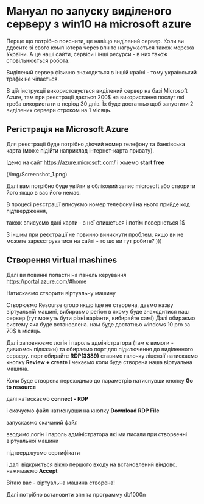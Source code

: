 # Мануал по запуску виділеного серверу з win10 на microsoft azure

Перще що потрібно пояснити, це навіщо виділений сервер. Коли ви ддосите зі свого комп'ютера 
через впн то нагружається також мережа України. А це наші сайти, сервіси і інші ресурси - в них також сповільнюється робота.

Виділений сервер фізично знаходиться в іншій країні - тому український трафік не чіпається.

В цій інструкції використовується виділений сервер на базі Microsoft Azure, там при реєстрації дається 200$ на використання послуг які треба використати в період 30 днів. 
Їх буде достатньо щоб запустити 2 виділених сервери строком на 1 місяць.

## Регістрація на Microsoft Azure

Для реєстрації буде потрібно діючий номер телефону та банківська карта (може підійти наприклад інтернет-карта привату).

Ідемо на сайт https://azure.microsoft.com/ і жмемо **start free**

(/img/Screenshot_1.png)

Далі вам потрібно буде увійти в обліковий запис microsoft або створити його якщо в вас його немає. 

В процесі реєстрації вписуємо номер телефону і на нього прийде код підтвердження,

також вписуємо дані карти - з неї спишеться і потім повернеться 1$

З іншим при реєстрації не повинно виникнути проблем. якщо ви не можете зарєєструватися на сайті - то що ви тут робите? )))

## Створення virtual mashines

Далі ви повинні попасти на панель керування https://portal.azure.com/#home

Натискаємо створити віртуальну машину


Створюємо Resourse group якщо іще не створена, даємо назву віртуальній машині, вибираємо регіон в якому буде знаходитися наш сервер (тут можуть бути різні варіанти, вибирайте самі)
Далі обираємо систему яка буде встановлена. нам буде достатньо windows 10 pro за 70$ в місяць. 

Далі заповнюємо логін і пароль адміністратора (там є вимоги - дивиомсь підказки) та обираємо порт для підключення до виділенного серверу. порт обирайте **RDP(3389)**
ставимо галочку ліцензії
натискаємо кнопку **Review + create**  і чекаємо коли буде створена наша віртуальна машина.

Коли буде створена переходимо до параметрів натиснувши кнопку **Go to resource**

далі натискаємо **connect - RDP**


і скачуємо файл натиснувши на кнопку **Download RDP File**


запускаємо скачаний файл 
 
вводимо логін і пароль адміністратора які ми писали при створвенні віртуальної машини

підтверджуємо сертифікати

і далі відкриється вікно першого входу на встановлений віндовс. нажимаємо **Accept**

Вітаю вас - віртуальна машина створена!

Далі потрібно встановити впн та программу db1000n




